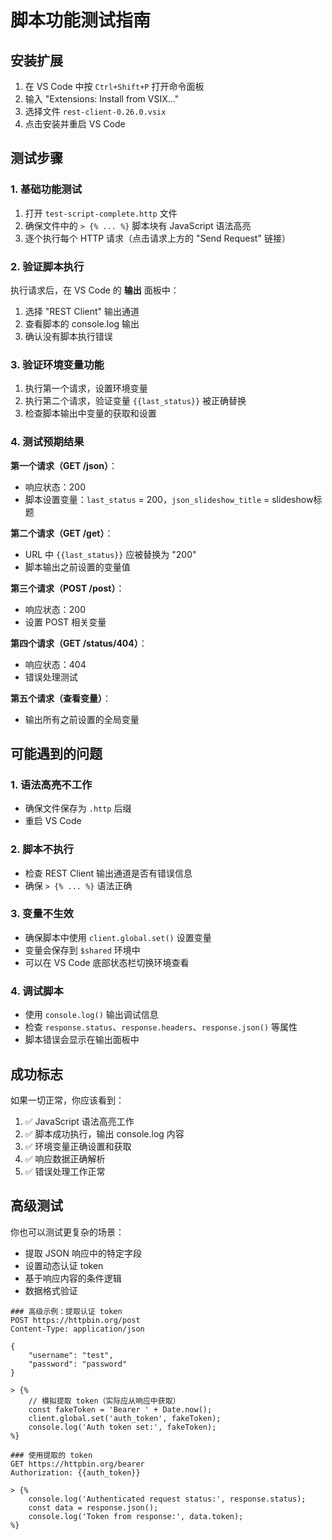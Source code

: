 # 脚本功能测试指南

## 安装扩展

1. 在 VS Code 中按 `Ctrl+Shift+P` 打开命令面板
2. 输入 "Extensions: Install from VSIX..."
3. 选择文件 `rest-client-0.26.0.vsix`
4. 点击安装并重启 VS Code

## 测试步骤

### 1. 基础功能测试

1. 打开 `test-script-complete.http` 文件
2. 确保文件中的 `> {% ... %}` 脚本块有 JavaScript 语法高亮
3. 逐个执行每个 HTTP 请求（点击请求上方的 "Send Request" 链接）

### 2. 验证脚本执行

执行请求后，在 VS Code 的 **输出** 面板中：
1. 选择 "REST Client" 输出通道
2. 查看脚本的 console.log 输出
3. 确认没有脚本执行错误

### 3. 验证环境变量功能

1. 执行第一个请求，设置环境变量
2. 执行第二个请求，验证变量 `{{last_status}}` 被正确替换
3. 检查脚本输出中变量的获取和设置

### 4. 测试预期结果

**第一个请求（GET /json）**：
- 响应状态：200
- 脚本设置变量：`last_status` = 200，`json_slideshow_title` = slideshow标题

**第二个请求（GET /get）**：
- URL 中 `{{last_status}}` 应被替换为 "200"
- 脚本输出之前设置的变量值

**第三个请求（POST /post）**：
- 响应状态：200
- 设置 POST 相关变量

**第四个请求（GET /status/404）**：
- 响应状态：404
- 错误处理测试

**第五个请求（查看变量）**：
- 输出所有之前设置的全局变量

## 可能遇到的问题

### 1. 语法高亮不工作
- 确保文件保存为 `.http` 后缀
- 重启 VS Code

### 2. 脚本不执行
- 检查 REST Client 输出通道是否有错误信息
- 确保 `> {% ... %}` 语法正确

### 3. 变量不生效
- 确保脚本中使用 `client.global.set()` 设置变量
- 变量会保存到 `$shared` 环境中
- 可以在 VS Code 底部状态栏切换环境查看

### 4. 调试脚本
- 使用 `console.log()` 输出调试信息
- 检查 `response.status`、`response.headers`、`response.json()` 等属性
- 脚本错误会显示在输出面板中

## 成功标志

如果一切正常，你应该看到：
1. ✅ JavaScript 语法高亮工作
2. ✅ 脚本成功执行，输出 console.log 内容
3. ✅ 环境变量正确设置和获取
4. ✅ 响应数据正确解析
5. ✅ 错误处理工作正常

## 高级测试

你也可以测试更复杂的场景：
- 提取 JSON 响应中的特定字段
- 设置动态认证 token
- 基于响应内容的条件逻辑
- 数据格式验证

```http
### 高级示例：提取认证 token
POST https://httpbin.org/post
Content-Type: application/json

{
    "username": "test",
    "password": "password"
}

> {%
    // 模拟提取 token（实际应从响应中获取）
    const fakeToken = 'Bearer ' + Date.now();
    client.global.set('auth_token', fakeToken);
    console.log('Auth token set:', fakeToken);
%}

### 使用提取的 token
GET https://httpbin.org/bearer
Authorization: {{auth_token}}

> {%
    console.log('Authenticated request status:', response.status);
    const data = response.json();
    console.log('Token from response:', data.token);
%}
```
